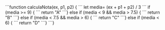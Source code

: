 ´´´function calculaNota(ex, p1, p2) {
 ´´´ let media= (ex + p1 + p2) / 3
 ´´´ if (media >= 9) {
 ´´´ return "A"
´´´} else if (media < 9 && media > 7.5) {
 ´´´ return "B"
´´´} else if (media < 7.5 && media > 6) {
´´´  return "C"
´´´} else if (media < 6) {
´´´  return "D"
´´´}
´´´}
